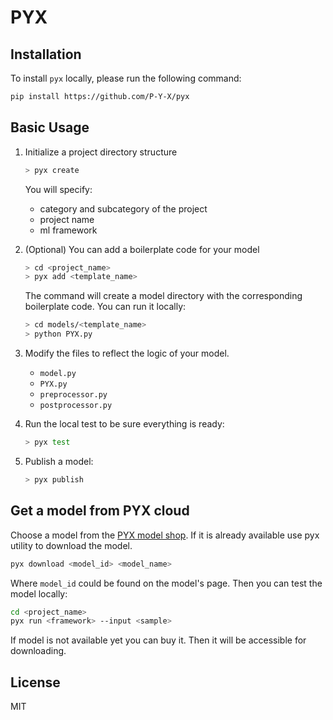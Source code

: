 # PYX

## Installation

To install `pyx` locally, please run the following command:

```bash
pip install https://github.com/P-Y-X/pyx
```

## Basic Usage

1. Initialize a project directory structure

    ```bash
    > pyx create
    ```

    You will specify:
    * category and subcategory of the project
    * project name
    * ml framework

2. (Optional) You can add a boilerplate code for your model

    ```bash
    > cd <project_name>
    > pyx add <template_name>
    ```
    The command will create a model directory with the corresponding boilerplate code. You can run it locally:
    ```bash
    > cd models/<template_name>
    > python PYX.py
    ```

3. Modify the files to reflect the logic of your model.

    * `model.py`
    * `PYX.py`
    * `preprocessor.py`
    * `postprocessor.py`

4. Run the local test to be sure everything is ready:
    ```bash
    > pyx test
    ```

5. Publish a model:
    ```bash
    > pyx publish
    ```

## Get a model from PYX cloud

Choose a model from the [PYX model shop](https://beta.pyx.ai/shop). If it is already available use pyx utility to download the model. 

```bash
pyx download <model_id> <model_name>
```

Where `model_id` could be found on the model's page. 
Then you can test the model locally:

```bash
cd <project_name>
pyx run <framework> --input <sample>
```

If model is not available yet you can buy it. Then it will be accessible for downloading.

## License

MIT
